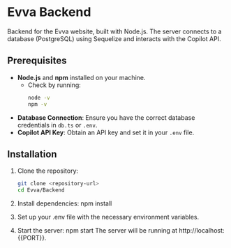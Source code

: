 # Evva Backend

Backend for the Evva website, built with Node.js. The server connects to a database (PostgreSQL) using Sequelize and interacts with the Copilot API.

## Prerequisites
- **Node.js** and **npm** installed on your machine.
  - Check by running:
    ```bash
    node -v
    npm -v
    ```
- **Database Connection**: Ensure you have the correct database credentials in `db.ts` or `.env`.
- **Copilot API Key**: Obtain an API key and set it in your `.env` file.

## Installation
1. Clone the repository:
   ```bash
   git clone <repository-url>
   cd Evva/Backend


2. Install dependencies:
    npm install

3. Set up your .env file with the necessary environment variables.

4. Start the server:
    npm start
    The server will be running at http://localhost:{{PORT}}.





